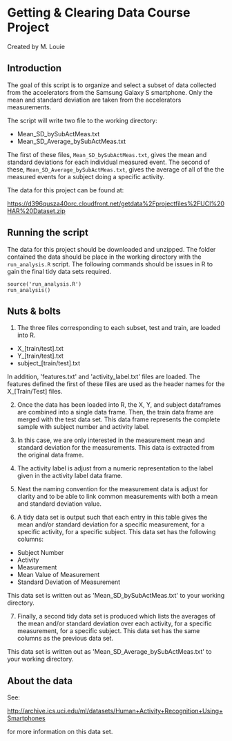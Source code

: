 Getting & Clearing Data Course Project
======================================

Created by M. Louie


Introduction
------------

The goal of this script is to organize and select a subset of data collected from the accelerators from the Samsung Galaxy S smartphone. Only the mean and standard deviation are taken from the accelerators measurements.  

The script will write two file to the working directory:

+ Mean_SD_bySubActMeas.txt
+ Mean_SD_Average_bySubActMeas.txt


The first of these files, `Mean_SD_bySubActMeas.txt`, gives the mean and standard deviations for each individual measured event. The second of these, `Mean_SD_Average_bySubActMeas.txt`, gives the average of
all of the the measured events for a subject doing a specific activity.


The data for this project can be found at: 

<https://d396qusza40orc.cloudfront.net/getdata%2Fprojectfiles%2FUCI%20HAR%20Dataset.zip> 


Running the script
------------------

The data for this project should be downloaded and unzipped. The folder contained the data should be place in the working directory with the `run_analysis.R` script. The following commands should be issues in R to gain the final tidy data sets required.


```
source('run_analysis.R')
run_analysis()
```

Nuts & bolts 
------------

1. The three files corresponding to each subset, test and train, are loaded into R. 
    
+ X_[train/test].txt
+ Y_[train/test].txt
+ subject_[train/test].txt
    
In addition, 'features.txt' and 'activity_label.txt' files are loaded. The features defined the first of these files are used as the header names for the X_[Train/Test] files. 



2.  Once the data has been loaded into R, the X, Y, and subject dataframes are combined into a single data frame. Then, the train data frame are merged with the test data set. This data frame represents the complete sample with subject number and activity label. 


3. In this case, we are only interested in the measurement mean and standard deviation for the measurements. This data is extracted from the original data frame. 

4. The activity label is adjust from a numeric representation to the label given in the activity label data frame. 

5. Next the naming convention for the measurement data is adjust for clarity and to be able to link common measurements with both a mean and standard deviation value.  

6. A tidy data set is output such that each entry in this table gives the mean and/or standard deviation for a specific measurement, for a specific activity, for a specific subject. This data set has the following columns:
  + Subject Number
  + Activity
  + Measurement
  + Mean Value of Measurement
  + Standard Deviation of Measurement

  This data set is written out as 'Mean_SD_bySubActMeas.txt' to your working directory.


7. Finally, a second tidy data set is produced which lists the averages of the mean and/or standard deviation over each activity, for a specific measurement, for a specific subject. This data set has the same columns as the previous data set. 

  This data set is written out as 'Mean_SD_Average_bySubActMeas.txt' to your working directory. 


About the data
--------------

See:

<http://archive.ics.uci.edu/ml/datasets/Human+Activity+Recognition+Using+Smartphones> 

for more information on this data set.

